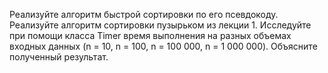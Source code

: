 Реализуйте алгоритм быстрой сортировки по его псевдокоду. Реализуйте алгоритм сортировки пузырьком из лекции 1. 
Исследуйте при помощи класса Timer время выполнения на разных объемах входных данных (n = 10, n = 100, n = 100 000, n = 1 000 000).
Объясните полученный результат.
